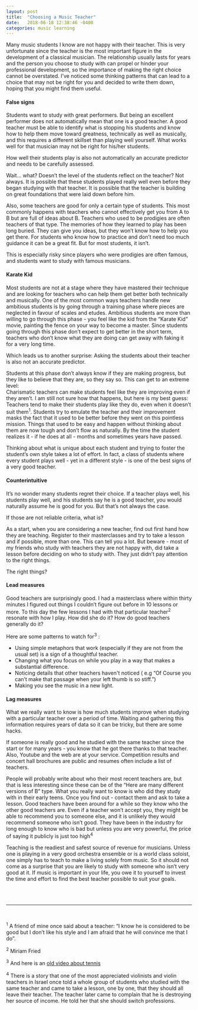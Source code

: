 ```yaml
---
layout: post
title:  "Choosing a Music Teacher"
date:   2018-06-18 12:38:46 -0400
categories: music learning
---
```

Many music students I know are not happy with their teacher. This is very unfortunate since the teacher is the most important figure in the development of a classical musician. The relationship usually lasts for years and the person you choose to study with can propel or hinder your professional development, so the importance of making the right choice cannot be overstated. 
I’ve noticed some thinking patterns that can lead to a choice that may not be right for you and decided to write them down, hoping that you might find them useful. 

#### False signs

Students want to study with great performers. But being an excellent performer does not automatically mean that one is a good teacher. A good teacher must be able to identify what is stopping his students and know how to help them move toward greatness, technically as well as musically, and this requires a different skillset than playing well yourself. What works well for that musician may not be right for his/her students. 

How well their students play is also not automatically an accurate predictor and needs to be carefully assessed. 

Wait... what? Doesn’t the level of the students reflect on the teacher? Not always. 
It is possible that these students played really well even before they began studying with that teacher. It is possible that the teacher is building on great foundations that were laid down before him. 

Also, some teachers are good for only a certain type of students. This most commonly happens with teachers who cannot effectively get you from A to B but are full of ideas about B. Teachers who used to be prodigies are often teachers of that type. The memories of how they learned to play has been long buried. They can give you ideas, but they won’t know how to help you get there. For students who know how to practice and don’t need too much guidance it can be a great fit. But for most students, it isn’t. 

This is especially risky since players who were prodigies are often famous, and students want to study with famous musicians.

#### Karate Kid

Most students are not at a stage where they have mastered their technique and are looking for teachers who can help them get better both technically and musically. One of the most common ways teachers handle new ambitious students is by going through a training phase where pieces are neglected in favour of scales and etudes. Ambitious students are more than willing to go through this phase - you feel like the kid from the “Karate Kid” movie, painting the fence on your way to become a master. Since students going through this phase don’t expect to get better in the short term, teachers who don’t know what they are doing can get away with faking it for a very long time.

Which leads us to another surprise: 
Asking the students about their teacher is also not an accurate predictor. 

Students at this phase don’t always know if they are making progress, but they like to believe that they are, so they say so. This can get to an extreme level:  
Charismatic teachers can make students feel like they are improving even if they aren’t. I am still not sure how that happens, but here is my best guess: Teachers tend to make their students play like they do, even when it doesn’t suit them<sup>1</sup>. Students try to emulate the teacher and their improvement masks the fact that it used to be better before they went on this pointless mission. Things that used to be easy and happen without thinking about them are now tough and don’t flow as naturally. By the time the student realizes it - if he does at all - months and sometimes years have passed. 

Thinking about what is unique about each student and trying to foster the student’s own style takes a lot of effort. In fact, a class of students where every student plays well - yet in a different style - is one of the best signs of a very good teacher. 

#### Counterintuitive
It’s no wonder many students regret their choice. If a teacher plays well, his students play well, and his students say he is a good teacher, you would naturally assume he is good for you. But that’s not always the case. 

If those are not reliable criteria, what is?


As a start, when you are considering a new teacher, find out first hand how they are teaching. Register to their masterclasses and try to take a lesson and if possible, more than one. This can tell you a lot. But beware - most of my friends who study with teachers they are not happy with, did take a lesson before deciding on who to study with. They just didn’t pay attention to the right things.

The right things?

#### Lead measures

Good teachers are surprisingly good. I had a masterclass where within thirty minutes I figured out things I couldn’t figure out before in 10 lessons or more. To this day the few lessons I had with that particular teacher<sup>2</sup> resonate with how I play. How did she do it? How do good teachers generally do it? 

Here are some patterns to watch for<sup>3</sup> :

* Using simple metaphors that work (especially if they are not from the usual set) is a sign of a thoughtful teacher.
* Changing what you focus on while you play in a way that makes a substantial difference.
* Noticing details that other teachers haven't noticed ( e.g “Of Course you can’t make that passage when your left thumb is so stiff.”) 
* Making you see the music in a new light.


#### Lag measures

What we really want to know is how much students improve when studying with a particular teacher over a period of time. Waiting and gathering this information requires years of data so it can be tricky, but there are some hacks. 

If someone is really good and he studied with the same teacher since the start or for many years - you know that he got there thanks to that teacher. Also, Youtube and the web are at your service. Competition results and concert hall brochures are public and resumes often include a list of teachers. 

People will probably write about who their most recent teachers are, but that is less interesting since these can be of the “Here are many different versions of B” type. What you really want to know is who did they study with in their early teens. Once you find out - contact them and ask to take a lesson. Good teachers have been around for a while so they know who the other good teachers are. Even if a teacher won’t accept you, they might be able to recommend you to someone else, and it is unlikely they would recommend someone who isn’t good. They have been in the industry for long enough to know who is bad but unless you are very powerful, the price of saying it publicly is just too high<sup>4</sup> 
  


Teaching is the readiest and safest source of revenue for musicians. Unless one is  playing in a very good orchestra ensemble or is a world class soloist, one simply has to teach to make a living solely from music. So it should not come as a surprise that you are likely to study with someone who isn’t very good at it. If music is important in your life, you owe it to yourself to invest the time and effort to find the best teacher possible to suit your goals.
  
<br>
<br>
 
 
* * * *
<br>

<sup>1</sup> A friend of mine once said about a teacher: “I know he is considered to be good but I don’t like his style and I am afraid that he will convince me that I do”.

<sup>2</sup> Miriam Fried

<sup>3</sup> And here is an [old video about tennis](https://www.youtube.com/watch?v=ieb1lmm9xHk)

<sup>4</sup> There is a story that one of the most appreciated violinists and violin teachers in Israel once told a whole group of students who studied with the same teacher and came to take a lesson, one by one, that they should all leave their teacher. The teacher later came to complain that he is destroying her source of income. He told her that she should switch professions. 

